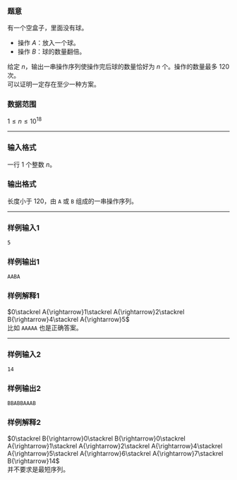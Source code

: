 ### 题意
有一个空盒子，里面没有球。
- 操作 $A$：放入一个球。
- 操作 $B$：球的数量翻倍。

给定 $n$，输出一串操作序列使操作完后球的数量恰好为 $n$ 个。操作的数量最多 $120$ 次。  
可以证明一定存在至少一种方案。
### 数据范围
$1\le n\le10^{18}$  

---
### 输入格式
一行 $1$ 个整数 $n$。
### 输出格式
长度小于 $120$，由 `A` 或 `B` 组成的一串操作序列。

---
### 样例输入1
```
5
```
### 样例输出1
```
AABA
```
### 样例解释1
$0\stackrel A{\rightarrow}1\stackrel A{\rightarrow}2\stackrel B{\rightarrow}4\stackrel A{\rightarrow}5$  
比如 `AAAAA` 也是正确答案。

---
### 样例输入2
```
14
```
### 样例输出2
```
BBABBAAAB
```
### 样例解释2
$0\stackrel B{\rightarrow}0\stackrel B{\rightarrow}0\stackrel A{\rightarrow}1\stackrel A{\rightarrow}2\stackrel A{\rightarrow}4\stackrel A{\rightarrow}5\stackrel A{\rightarrow}6\stackrel A{\rightarrow}7\stackrel B{\rightarrow}14$  
并不要求是最短序列。